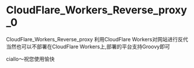# CloudFlare_Workers_Reverse_proxy_0
CloudFlare_Workers_Reverse_proxy 利用CloudFlare Workers对网站进行反代
当然也可以不部署在CloudFlare Workers上,部署的平台支持Groovy即可


ciallo～祝您使用愉快
